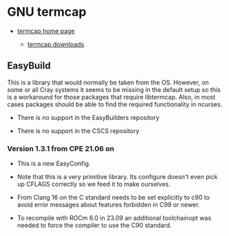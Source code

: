# GNU termcap

  * [termcap home page](https://www.gnu.org/software/termutils/)

      * [termcap downloads](https://ftp.gnu.org/gnu/termcap/)


## EasyBuild

This is a library that would normally be taken from the OS. However, on some or all
Cray systems it seems to be missing in the default setup so this is a workaround for
those packages that require libtermcap. Also, in most cases packages should be able
to find the required functionality in ncurses.

  * There is no support in the EasyBuilders repository

  * There is no support in the CSCS repository


### Version 1.3.1 from CPE 21.06 on

  * This is a new EasyConfig.

  * Note that this is a very primitive library. Its configure doesn't even pick up
    CFLAGS correctly so we feed it to make ourselves.

  * From Clang 16 on the C standard needs to be set explicitly to c90 to avoid
    error messages about features forbidden in C99 or newer.

  * To recompile with ROCm 6.0 in 23.09 an additional toolchainopt was needed
    to force the compiler to use the C90 standard.

